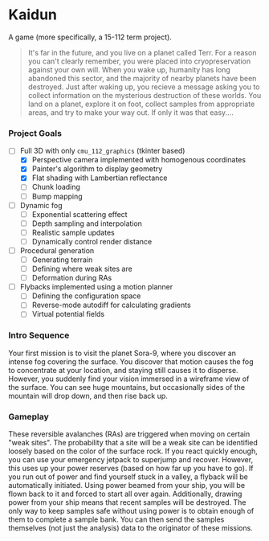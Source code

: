 # Kaidun

A game (more specifically, a 15-112 term project).

> It's far in the future, and you live on a planet called Terr.
> For a reason you can't clearly remember, you were placed into cryopreservation against your own will.
> When you wake up, humanity has long abandoned this sector, and the majority of nearby planets have been destroyed.
> Just after waking up, you recieve a message asking you to collect information on the mysterious destruction of these worlds.
> You land on a planet, explore it on foot, collect samples from appropriate areas, and try to make your way out.
> If only it was that easy....

### Project Goals

- [ ] Full 3D with only `cmu_112_graphics` (tkinter based)
	- [X] Perspective camera implemented with homogenous coordinates
	- [X] Painter's algorithm to display geometry
	- [X] Flat shading with Lambertian reflectance
	- [ ] Chunk loading
	- [ ] Bump mapping
- [ ] Dynamic fog
	- [ ] Exponential scattering effect
	- [ ] Depth sampling and interpolation
	- [ ] Realistic sample updates
	- [ ] Dynamically control render distance
- [ ] Procedural generation
	- [ ] Generating terrain
	- [ ] Defining where weak sites are
	- [ ] Deformation during RAs
- [ ] Flybacks implemented using a motion planner
	- [ ] Defining the configuration space
	- [ ] Reverse-mode autodiff for calculating gradients
	- [ ] Virtual potential fields

### Intro Sequence

Your first mission is to visit the planet Sora-9, where you discover an intense fog covering the surface.
You discover that motion causes the fog to concentrate at your location, and staying still causes it to disperse.
However, you suddenly find your vision immersed in a wireframe view of the surface.
You can see huge mountains, but occasionally sides of the mountain will drop down, and then rise back up.

### Gameplay

These reversible avalanches (RAs) are triggered when moving on certain "weak sites".
The probability that a site will be a weak site can be identified loosely based on the color of the surface rock.
If you react quickly enough, you can use your emergency jetpack to superjump and recover.
However, this uses up your power reserves (based on how far up you have to go).
If you run out of power and find yourself stuck in a valley, a flyback will be automatically initiated.
Using power beamed from your ship, you will be flown back to it and forced to start all over again.
Additionally, drawing power from your ship means that recent samples will be destroyed.
The only way to keep samples safe without using power is to obtain enough of them to complete a sample bank.
You can then send the samples themselves (not just the analysis) data to the originator of these missions.
